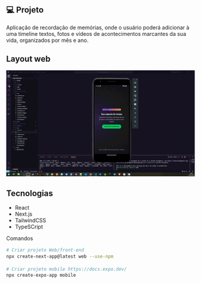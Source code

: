 ## 💻 Projeto

Aplicação de recordação de memórias, onde o usuário poderá adicionar à uma timeline textos, fotos e vídeos de acontecimentos marcantes da sua vida, organizados por mês e ano.

## Layout web
![Logo do Markdown](https://raw.githubusercontent.com/fabrizioabreu/assets/master/NLW%20Spacetime/mobile.gif)

## Tecnologias 
- React
- Next.js
- TailwindCSS 
- TypeSCript

Comandos
```sh
# Criar projeto Web/front-end
npx create-next-app@latest web --use-npm

# Criar projeto mobile https://docs.expo.dev/
npx create-expo-app mobile
```
